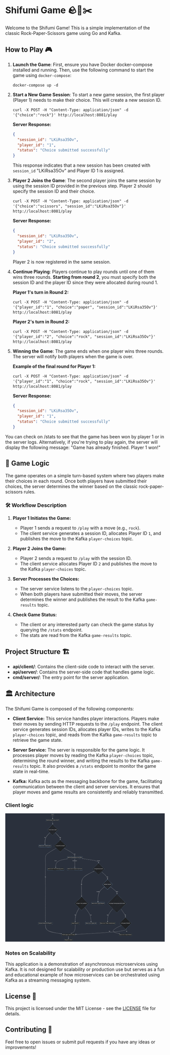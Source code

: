 # Shifumi Game 🪨📄✂️

Welcome to the Shifumi Game! This is a simple implementation of the classic Rock-Paper-Scissors game using Go and Kafka.

## How to Play 🎮

1. **Launch the Game**:
   First, ensure you have Docker docker-compose installed and running. Then, use the following command to start the game using `docker-compose`:

   ```
   docker-compose up -d
   ```

2. **Start a New Game Session**:
   To start a new game session, the first player (Player 1) needs to make their choice. This will create a new session ID.

   ```
   curl -X POST -H "Content-Type: application/json" -d '{"choice":"rock"}' http://localhost:8081/play
   ```

   **Server Response:**

   ```json
   {
     "session_id": "LKiRsa35Ov",
     "player_id": "1",
     "status": "Choice submitted successfully"
   }
   ```

   This response indicates that a new session has been created with `session_id` "LKiRsa35Ov" and Player ID 1 is assigned.

3. **Player 2 Joins the Game**:
   The second player joins the same session by using the session ID provided in the previous step. Player 2 should specify the session ID and their choice.

   ```
   curl -X POST -H "Content-Type: application/json" -d '{"choice":"scissors", "session_id":"LKiRsa35Ov"}' http://localhost:8081/play
   ```

   **Server Response:**

   ```json
   {
     "session_id": "LKiRsa35Ov",
     "player_id": "2",
     "status": "Choice submitted successfully"
   }
   ```

   Player 2 is now registered in the same session.

4. **Continue Playing**:
   Players continue to play rounds until one of them wins three rounds. **Starting from round 2**, you must specify both the session ID and the player ID since they were allocated during round 1.

   **Player 1's turn in Round 2:**

   ```
   curl -X POST -H "Content-Type: application/json" -d '{"player_id":"1", "choice":"paper", "session_id":"LKiRsa35Ov"}' http://localhost:8081/play
   ```

   **Player 2's turn in Round 2:**

   ```
   curl -X POST -H "Content-Type: application/json" -d '{"player_id":"2", "choice":"rock", "session_id":"LKiRsa35Ov"}' http://localhost:8081/play
   ```

5. **Winning the Game**:
   The game ends when one player wins three rounds. The server will notify both players when the game is over.

   **Example of the final round for Player 1:**

   ```
   curl -X POST -H "Content-Type: application/json" -d '{"player_id":"1", "choice":"rock", "session_id":"LKiRsa35Ov"}' http://localhost:8081/play
   ```

   **Server Response:**

   ```json
   {
     "session_id": "LKiRsa35Ov",
     "player_id": "1",
     "status": "Choice submitted successfully"
   }
   ```

You can check on /stats to see that the game has been won by player 1 or in the server logs. Alternatively, if you're trying to play again, the server will display the following message: "Game has already finished. Player 1 won!"

## 🧠 Game Logic

The game operates on a simple turn-based system where two players make their choices in each round. Once both players have submitted their choices, the server determines the winner based on the classic rock-paper-scissors rules.

### 🛠 Workflow Description

1. **Player 1 Initiates the Game:**
   - Player 1 sends a request to `/play` with a move (e.g., `rock`).
   - The client service generates a session ID, allocates Player ID `1`, and publishes the move to the Kafka `player-choices` topic.

2. **Player 2 Joins the Game:**
   - Player 2 sends a request to `/play` with the session ID.
   - The client service allocates Player ID `2` and publishes the move to the Kafka `player-choices` topic.

3. **Server Processes the Choices:**
   - The server service listens to the `player-choices` topic.
   - When both players have submitted their moves, the server determines the winner and publishes the result to the Kafka `game-results` topic.

4. **Check Game Status:**
   - The client or any interested party can check the game status by querying the `/stats` endpoint.
   - The stats are read from the Kafka `game-results` topic.

## Project Structure 🏗️

- **api/client/**: Contains the client-side code to interact with the server.
- **api/server/**: Contains the server-side code that handles game logic.
- **cmd/server/**: The entry point for the server application.

## 🏛️ Architecture

The Shifumi Game is composed of the following components:

- **Client Service:** This service handles player interactions. Players make their moves by sending HTTP requests to the `/play` endpoint. The client service generates session IDs, allocates player IDs, writes to the Kafka `player-choices` topic, and reads from the Kafka `game-results` topic to retrieve the game state.

- **Server Service:** The server is responsible for the game logic. It processes player moves by reading the Kafka `player-choices` topic, determining the round winner, and writing the results to the Kafka `game-results` topic. It also provides a `/stats` endpoint to monitor the game state in real-time.

- **Kafka:** Kafka acts as the messaging backbone for the game, facilitating communication between the client and server services. It ensures that player moves and game results are consistently and reliably transmitted.

### Client logic

![](assets/mermaid.png)

### Notes on Scalability

This application is a demonstration of asynchronous microservices using Kafka. It is not designed for scalability or production use but serves as a fun and educational example of how microservices can be orchestrated using Kafka as a streaming messaging system.

## License 📄

This project is licensed under the MIT License - see the [LICENSE](LICENSE) file for details.

## Contributing 🤝

Feel free to open issues or submit pull requests if you have any ideas or improvements!
